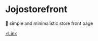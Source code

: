 # Jojostorefront

💫 simple and minimalistic store front page

[⚡Link](https://jojostorefront.netlify.app)